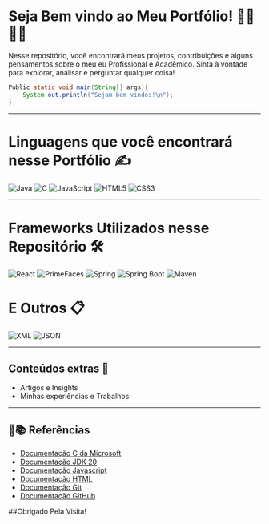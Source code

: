 
# Seja Bem vindo ao Meu Portfólio! 👨‍💻👩‍💻

Nesse repositório, você encontrará meus projetos, contribuições e alguns pensamentos sobre o meu eu Profissional e Acadêmico. Sinta à vontade para explorar, analisar e perguntar qualquer coisa!

```java
Public static void main(String[] args){
    System.out.println("Sejam bem vindos!\n");
}
```

---

# Linguagens que você encontrará nesse Portfólio ✍️
![Java](https://img.shields.io/badge/Java-ED8B00?style=for-the-badge&logo=java&logoColor=white)
![C](https://img.shields.io/badge/C-00599C?style=for-the-badge&logo=c&logoColor=white)
![JavaScript](https://img.shields.io/badge/JavaScript-F7DF1E?style=for-the-badge&logo=javascript&logoColor=black)
![HTML5](https://img.shields.io/badge/HTML5-E34F26?style=for-the-badge&logo=html5&logoColor=white)
![CSS3](https://img.shields.io/badge/CSS3-1572B6?style=for-the-badge&logo=css3&logoColor=white)

---
# Frameworks Utilizados nesse Repositório 🛠️
![React](https://img.shields.io/badge/React-20232A?style=for-the-badge&logo=react&logoColor=61DAFB)
![PrimeFaces](https://img.shields.io/badge/PrimeFaces-4E6CEF?style=for-the-badge&logo=primefaces&logoColor=white)
![Spring](https://img.shields.io/badge/Spring-6DB33F?style=for-the-badge&logo=spring&logoColor=white)
![Spring Boot](https://img.shields.io/badge/Spring_Boot-6DB33F?style=for-the-badge&logo=springboot&logoColor=white)
![Maven](https://img.shields.io/badge/Maven-C71A36?style=for-the-badge&logo=apachemaven&logoColor=white)

# E Outros 📋
![XML](https://img.shields.io/badge/XML-006B97?style=for-the-badge&logo=xml&logoColor=white)
![JSON](https://img.shields.io/badge/JSON-000000?style=for-the-badge&logo=json&logoColor=yellow)

---

## Conteúdos extras 🧠
- Artigos e Insights
- Minhas experiências e Trabalhos

---

## 🔎📚 Referências 
- [Documentação C da Microsoft](https://learn.microsoft.com/pt-br/cpp/c-language/?view=msvc-170)
- [Documentação JDK 20](https://docs.oracle.com/en/java/javase/20/)
- [Documentação Javascript](https://developer.mozilla.org/pt-BR/docs/Web/JavaScript)
- [Documentação HTML](https://developer.mozilla.org/pt-BR/docs/Web/HTML)
- [Documentação Git](https://www.git-scm.com/doc)
- [Documentação GitHub](https://docs.github.com/)


##Obrigado Pela Visita!
